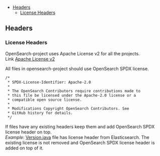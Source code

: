 <!-- TOC -->
- [Headers](#headers)
    - [License Headers](#license-headers)
<!-- TOC -->
## Headers

### License Headers
OpenSearch-project uses Apache License v2 for all the projects.  
Link [Apache License v2](LICENSE)

All files in opensearch-project should use OpenSearch SPDX license.  
```
/*
 * SPDX-License-Identifier: Apache-2.0
 *
 * The OpenSearch Contributors require contributions made to
 * this file be licensed under the Apache-2.0 license or a
 * compatible open source license.
 *
 * Modifications Copyright OpenSearch Contributors. See
 * GitHub history for details.
 */
```

If files have any existing headers keep them and add OpenSearch SPDX license header on top.  
_Example_: [Version.java](https://github.com/opensearch-project/OpenSearch/blob/main/server/src/main/java/org/opensearch/Version.java) file has license header from Elasticsearch.
 The existing license is not removed and OpenSearch SPDX license header is added on top of it.   
